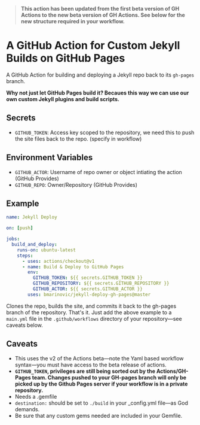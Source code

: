 
> **This action has been updated from the first beta version of GH Actions to the new beta version of GH Actions. See below for the new structure required in your workflow.**

# A GitHub Action for Custom Jekyll Builds on GitHub Pages

A GitHub Action for building and deploying a Jekyll repo back to its `gh-pages` branch. 

**Why not just let GitHub Pages build it? Becaues this way we can use our own custom Jekyll plugins and build scripts.**

## Secrets
* `GITHUB_TOKEN`: Access key scoped to the repository, we need this to push the site files back to the repo. (specify in workflow)
  
## Environment Variables
* `GITHUB_ACTOR`: Username of repo owner or object intiating the action (GitHub Provides)
* `GITHUB_REPO`: Owner/Repository (GitHub Provides)

## Example

```yml
name: Jekyll Deploy

on: [push]

jobs: 
  build_and_deploy:
    runs-on: ubuntu-latest
    steps:
      - uses: actions/checkout@v1
      - name: Build & Deploy to GitHub Pages
        env: 
          GITHUB_TOKEN: ${{ secrets.GITHUB_TOKEN }}
          GITHUB_REPOSITORY: ${{ secrets.GITHUB_REPOSITORY }}
          GITHUB_ACTOR: ${{ secrets.GITHUB_ACTOR }}
        uses: bmarinovic/jekyll-deploy-gh-pages@master
```

Clones the repo, builds the site, and commits it back to the gh-pages branch of the repository. That's it. Just add the above example to a `main.yml` file in the `.github/workflows` directory of your repository—see caveats below. 

## Caveats

* This uses the v2 of the Actions beta—note the Yaml based workflow syntax—you must have access to the beta release of actions.
* **`GITHUB_TOKEN`, privileges are still being sorted out by the Actions/GH-Pages team. Changes pushed to your GH-pages branch will only be picked up by the Github Pages server if your workflow is in a private repository.**
* Needs a .gemfile
* `destination:` should be set to `./build` in your _config.yml file—as God demands.
* Be sure that any custom gems needed are included in your Gemfile.